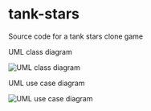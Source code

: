 # tank-stars
Source code for a tank stars clone game

UML class diagram

![UML class diagram](https://github.com/bl0nder/tank-stars/assets/96622681/46ac3d10-aeeb-493b-9a7d-8e3a346f352e)

UML use case diagram

![UML use case diagram](https://github.com/bl0nder/tank-stars/assets/96622681/5b1a86df-a2a1-4936-bd81-4efc3125c340)
